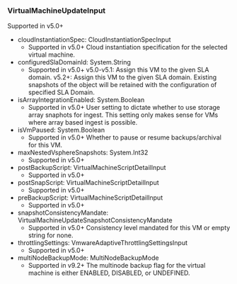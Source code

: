 ### VirtualMachineUpdateInput
Supported in v5.0+

- cloudInstantiationSpec: CloudInstantiationSpecInput
  - Supported in v5.0+
Cloud instantiation specification for the selected virtual machine.
- configuredSlaDomainId: System.String
  - Supported in v5.0+
v5.0-v5.1: Assign this VM to the given SLA domain.
v5.2+: Assign this VM to the given SLA domain. Existing snapshots of the object will be retained with the configuration of specified SLA Domain.
- isArrayIntegrationEnabled: System.Boolean
  - Supported in v5.0+
User setting to dictate whether to use storage array snaphots for ingest. This setting only makes sense for VMs where array based ingest is possible.
- isVmPaused: System.Boolean
  - Supported in v5.0+
Whether to pause or resume backups/archival for this VM.
- maxNestedVsphereSnapshots: System.Int32
  - Supported in v5.0+
- postBackupScript: VirtualMachineScriptDetailInput
  - Supported in v5.0+
- postSnapScript: VirtualMachineScriptDetailInput
  - Supported in v5.0+
- preBackupScript: VirtualMachineScriptDetailInput
  - Supported in v5.0+
- snapshotConsistencyMandate: VirtualMachineUpdateSnapshotConsistencyMandate
  - Supported in v5.0+
Consistency level mandated for this VM or empty string for none.
- throttlingSettings: VmwareAdaptiveThrottlingSettingsInput
  - Supported in v5.0+
- multiNodeBackupMode: MultiNodeBackupMode
  - Supported in v9.2+
The multinode backup flag for the virtual machine is either ENABLED, DISABLED, or UNDEFINED.

